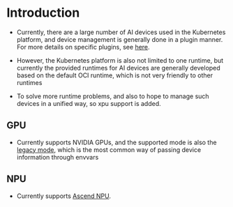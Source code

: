 # Introduction

- Currently, there are a large number of AI devices used in the Kubernetes platform, and device management is generally done in a plugin manner. For more details on specific plugins, see [here](https://kubernetes.io/docs/concepts/extend-kubernetes/compute-storage-net/device-plugins/#grpc-endpoint-getallocatableresources).

- However, the Kubernetes platform is also not limited to one runtime, but currently the provided runtimes for AI devices are generally developed based on the default OCI runtime, which is not very friendly to other runtimes

- To solve more runtime problems, and also to hope to manage such devices in a unified way, so xpu support is added.

## GPU

- Currently supports NVIDIA GPUs, and the supported mode is also the [legacy mode](https://github.com/NVIDIA/k8s-device-plugin?tab=readme-ov-file#as-command-line-flags-or-envvars), which is the most common way of passing device information through envvars

## NPU

- Currently supports [Ascend NPU](https://gitee.com/ascend/ascend-device-plugin).